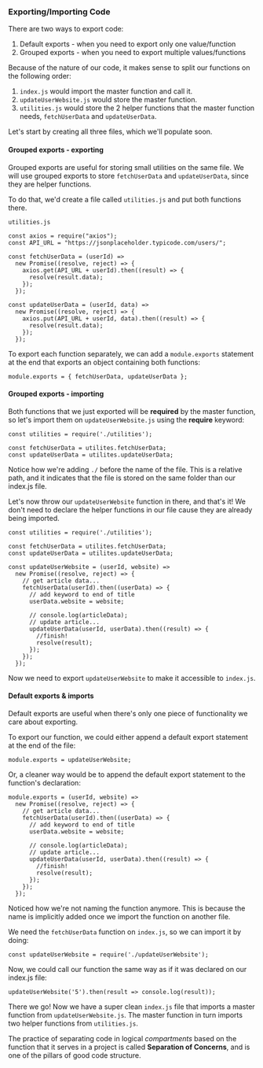 ### Exporting/Importing Code

There are two ways to export code:

1. Default exports - when you need to export only one value/function
2. Grouped exports - when you need to export multiple values/functions

Because of the nature of our code, it makes sense to split our functions on the following order:

1. `index.js` would import the master function and call it.
2. `updateUserWebsite.js` would store the master function.
3. `utilities.js` would store the 2 helper functions that the master function needs, `fetchUserData` and `updateUserData`.

Let's start by creating all three files, which we'll populate soon.

#### Grouped exports - exporting

Grouped exports are useful for storing small utilities on the same file. We will use grouped exports to store `fetchUserData` and `updateUserData`, since they are helper functions.

To do that, we'd create a file called `utilities.js` and put both functions there.

`utilities.js`

```
const axios = require("axios");
const API_URL = "https://jsonplaceholder.typicode.com/users/";

const fetchUserData = (userId) =>
  new Promise((resolve, reject) => {
    axios.get(API_URL + userId).then((result) => {
      resolve(result.data);
    });
  });

const updateUserData = (userId, data) =>
  new Promise((resolve, reject) => {
    axios.put(API_URL + userId, data).then((result) => {
      resolve(result.data);
    });
  });
```

To export each function separately, we can add a `module.exports` statement at the end that exports an object containing both functions:

```
module.exports = { fetchUserData, updateUserData };
```

#### Grouped exports - importing

Both functions that we just exported will be **required** by the master function, so let's import them on `updateUserWebsite.js` using the **require** keyword:

```
const utilities = require('./utilities');

const fetchUserData = utilites.fetchUserData;
const updateUserData = utilites.updateUserData;
```

Notice how we're adding `./` before the name of the file. This is a relative path, and it indicates that the file is stored on the same folder than our index.js file.

Let's now throw our `updateUserWebsite` function in there, and that's it! We don't need to declare the helper functions in our file cause they are already being imported.

```
const utilities = require('./utilities');

const fetchUserData = utilites.fetchUserData;
const updateUserData = utilites.updateUserData;

const updateUserWebsite = (userId, website) =>
  new Promise((resolve, reject) => {
    // get article data...
    fetchUserData(userId).then((userData) => {
      // add keyword to end of title
      userData.website = website;

      // console.log(articleData);
      // update article...
      updateUserData(userId, userData).then((result) => {
        //finish!
        resolve(result);
      });
    });
  });
```

Now we need to export `updateUserWebsite` to make it accessible to `index.js`.

#### Default exports & imports

Default exports are useful when there's only one piece of functionality we care about exporting.

To export our function, we could either append a default export statement at the end of the file:

```
module.exports = updateUserWebsite;
```

Or, a cleaner way would be to append the default export statement to the function's declaration:

```
module.exports = (userId, website) =>
  new Promise((resolve, reject) => {
    // get article data...
    fetchUserData(userId).then((userData) => {
      // add keyword to end of title
      userData.website = website;

      // console.log(articleData);
      // update article...
      updateUserData(userId, userData).then((result) => {
        //finish!
        resolve(result);
      });
    });
  });
```

Noticed how we're not naming the function anymore. This is because the name is implicitly added once we import the function on another file.

We need the `fetchUserData` function on `index.js`, so we can import it by doing:

```
const updateUserWebsite = require('./updateUserWebsite');
```

Now, we could call our function the same way as if it was declared on our index.js file:

```
updateUserWebsite('5').then(result => console.log(result));
```

There we go! Now we have a super clean `index.js` file that imports a master function from `updateUserWebsite.js`. The master function in turn imports two helper functions from `utilities.js`.

The practice of separating code in logical _compartments_ based on the function that it serves in a project is called **Separation of Concerns**, and is one of the pillars of good code structure.
